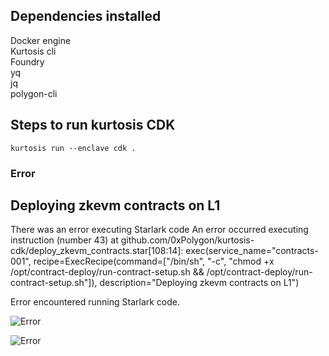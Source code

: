 ## Dependencies installed

Docker engine   
Kurtosis cli   
Foundry   
yq   
jq   
polygon-cli   

## Steps to run kurtosis CDK

```kurtosis run --enclave cdk . ```

### Error
Deploying zkevm contracts on L1
-------------------------------
There was an error executing Starlark code 
An error occurred executing instruction (number 43) at github.com/0xPolygon/kurtosis-cdk/deploy_zkevm_contracts.star[108:14]:
  exec(service_name="contracts-001", recipe=ExecRecipe(command=["/bin/sh", "-c", "chmod +x /opt/contract-deploy/run-contract-setup.sh && /opt/contract-deploy/run-contract-setup.sh"]), description="Deploying zkevm contracts on L1")

Error encountered running Starlark code.

![Error](image.png)

![Error](image-1.png)